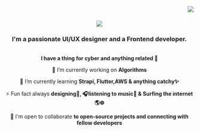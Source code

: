 <img align="right" src="https://visitor-badge.laobi.icu/badge?page_id=asare4u.asare4u" />

<h1 align="center">
    <img src="https://readme-typing-svg.herokuapp.com/?font=Righteous&size=35&center=true&vCenter=true&width=500&height=70&duration=4000&lines=Asare+Here!+👋;+Welcome+to+my+space!+🤗+✨;" />
</h1>

<h3 align="center">I'm a passionate UI/UX designer and a Frontend developer.</h3><br>

<div align= "center">
<strong>I have a thing for cyber and anything related 🤖</strong>
    
🔭 I’m currently working on <strong>Algorithms</strong><br>

🌱 I’m currently learning <strong>Strapi, Flutter,AWS & anything catchy✨</strong>

⚡ Fun fact always <strong>designing🎨, 🎧listening to music🎵 & Surfing the internet🌎🌐</strong>

🤝 I'm open to collaborate <strong>to open-source projects and connecting with fellow developers</strong>

</div>
